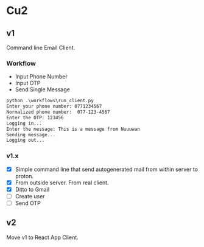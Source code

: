 # Cu2

## v1

Command line Email Client.

### Workflow

- Input Phone Number
- Input OTP
- Send Single Message

```txt
python .\workflows\run_client.py
Enter your phone number: 0771234567
Normalized phone number:  077-123-4567
Enter the OTP: 123456
Logging in...
Enter the message: This is a message from Nuuuwan
Sending message...
Logging out...
```

### v1.x

- [X] Simple command line that send autogenerated mail from within server to proton.
- [X] From outside server. From real client.
- [X] Ditto to Gmail
- [ ] Create user 
- [ ] Send OTP

## v2

Move v1 to React App Client.
